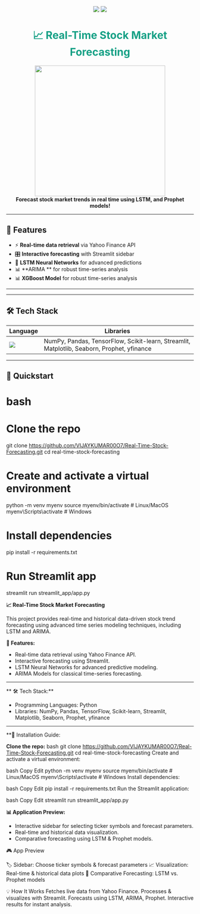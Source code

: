 
<div align="center">
  <img src="https://img.shields.io/github/stars/VIJAYKUMAR00O7/Real-Time-Stock-Forecasting?style=social">
  <img src="https://img.shields.io/github/forks/VIJAYKUMAR00O7/Real-Time-Stock-Forecasting?style=social">
  
  <h1 style="color:#16a085;">📈 Real-Time Stock Market Forecasting</h1>
  
  <img src="https://media.giphy.com/media/3o7abB06u9bNzA8lu8/giphy.gif" width="350"/>
  <br>
  <strong>Forecast stock market trends in real time using LSTM, and Prophet models!</strong>
</div>

---

## 🌟 **Features**
- ⚡ **Real-time data retrieval** via Yahoo Finance API
- 🎛️ **Interactive forecasting** with Streamlit sidebar
- 🤖 **LSTM Neural Networks** for advanced predictions
- 📊 **ARIMA ** for robust time-series analysis
- 📊 **XGBoost Model** for robust time-series analysis

---

---

## 🛠️ **Tech Stack**
| Language | Libraries |
|----------|-----------|
| <img src="https://img.shields.io/badge/Python-3776AB?style=flat&logo=python&logoColor=white"/> | NumPy, Pandas, TensorFlow, Scikit-learn, Streamlit, Matplotlib, Seaborn, Prophet, yfinance |

---

## 🚀 **Quickstart**

# bash
# Clone the repo
git clone https://github.com/VIJAYKUMAR00O7/Real-Time-Stock-Forecasting.git
cd real-time-stock-forecasting

# Create and activate a virtual environment
python -m venv myenv
source myenv/bin/activate       # Linux/MacOS
myenv\Scripts\activate          # Windows

# Install dependencies
pip install -r requirements.txt

# Run Streamlit app
streamlit run streamlit_app/app.py


**📈 Real-Time Stock Market Forecasting**

This project provides real-time and historical data-driven stock trend forecasting using advanced time series modeling techniques, including LSTM and ARIMA.



**🚀 Features:**

- Real-time data retrieval using Yahoo Finance API.
- Interactive forecasting using Streamlit.
- LSTM Neural Networks for advanced predictive modeling.
- ARIMA Models for classical time-series forecasting.

---
**
🛠️ Tech Stack:**

- Programming Languages: Python
- Libraries: NumPy, Pandas, TensorFlow, Scikit-learn, Streamlit, Matplotlib, Seaborn, Prophet, yfinance

---

**🔧 Installation Guide:

**Clone the repo:**
bash
git clone https://github.com/VIJAYKUMAR00O7/Real-Time-Stock-Forecasting.git
cd real-time-stock-forecasting
Create and activate a virtual environment:

bash
Copy
Edit
python -m venv myenv
source myenv/bin/activate   # Linux/MacOS
myenv\Scripts\activate      # Windows
Install dependencies:

bash
Copy
Edit
pip install -r requirements.txt
Run the Streamlit application:

bash
Copy
Edit
streamlit run streamlit_app/app.py

             

**📊 Application Preview:**
- Interactive sidebar for selecting ticker symbols and forecast parameters.
- Real-time and historical data visualization.
- Comparative forecasting using LSTM & Prophet models.

🎮 App Preview

🏷️ Sidebar: Choose ticker symbols & forecast parameters
📈 Visualization: Real-time & historical data plots
🔮 Comparative Forecasting: LSTM vs. Prophet models

💡 How It Works
Fetches live data from Yahoo Finance.
Processes & visualizes with Streamlit.
Forecasts using LSTM, ARIMA, Prophet.
Interactive results for instant analysis.
